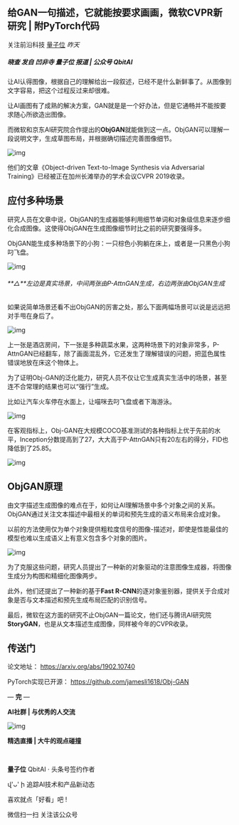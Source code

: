 ## 给GAN一句描述，它就能按要求画画，微软CVPR新研究 | 附PyTorch代码

关注前沿科技 [量子位](javascript:void(0);) *昨天*

##### 晓查 发自 凹非寺  量子位 报道 | 公众号 QbitAI

让AI认得图像，根据自己的理解给出一段叙述，已经不是什么新鲜事了。从图像到文字容易，把这个过程反过来却很难。

让AI画图有了成熟的解决方案，GAN就是是一个好办法，但是它通畅并不能按要求随心所欲造出图像。

而微软和京东AI研究院合作提出的**ObjGAN**就能做到这一点。ObjGAN可以理解一段说明文字，生成草图布局，并根据确切描述完善图像细节。

![img](https://mmbiz.qpic.cn/mmbiz_png/YicUhk5aAGtBavxBn5RfRYVsmibC6dogCQNqJQ8deHJR6RrsyibzTmlb1xUbyKBFkiccDNHicguaLZ95SuOdI8ezGag/640?wx_fmt=png&tp=webp&wxfrom=5&wx_lazy=1&wx_co=1)

他们的文章《Object-driven Text-to-Image Synthesis via Adversarial Training》已经被正在加州长滩举办的学术会议CVPR 2019收录。

## 应付多种场景

研究人员在文章中说，ObjGAN的生成器能够利用细节单词和对象级信息来逐步细化合成图像。这使得ObjGAN在生成图像细节时比之前的研究要强得多。

ObjGAN能生成多种场景下的小狗：一只棕色小狗躺在床上，或者是一只黑色小狗叼飞盘。

![img](https://mmbiz.qpic.cn/mmbiz_png/YicUhk5aAGtBavxBn5RfRYVsmibC6dogCQXia1IhUO23xiaoYn5JvMNX9kMq7h5UUhLJwT0YGM34UNxjELVXyV73Qw/640?wx_fmt=png&tp=webp&wxfrom=5&wx_lazy=1&wx_co=1)

###### **△**左边是真实场景，中间两张由P-AttnGAN生成，右边两张由ObjGAN生成

如果说简单场景还看不出ObjGAN的厉害之处，那么下面两幅场景可以说是远远把对手甩在身后了。

![img](https://mmbiz.qpic.cn/mmbiz_png/YicUhk5aAGtBavxBn5RfRYVsmibC6dogCQOHJpDuWulc9aCbsHGFshialtACrXVdTU9FdZWj56ViaDeVhebIt8I2Kw/640?wx_fmt=png&tp=webp&wxfrom=5&wx_lazy=1&wx_co=1)

上一张是酒店房间，下一张是多种蔬菜水果，这两种场景下的对象非常多，P-AttnGAN已经翻车，除了画面混乱外，它还发生了理解错误的问题，把蓝色属性错误地放在床这个物体上。

为了证明Obj-GAN的泛化能力，研究人员不仅让它生成真实生活中的场景，甚至连不合常理的结果也可以“强行”生成。

比如让汽车火车停在水面上，让喵咪去叼飞盘或者下海游泳。

![img](https://mmbiz.qpic.cn/mmbiz_png/YicUhk5aAGtBavxBn5RfRYVsmibC6dogCQamsgKibD5LvSkHbVkYHJrvMKAYHAbEu6UIwoZZvkbVD57trjNzKt5DA/640?wx_fmt=png&tp=webp&wxfrom=5&wx_lazy=1&wx_co=1)

在客观指标上，Obj-GAN在大规模COCO基准测试的各种指标上优于先前的水平，Inception分数提高到了27，大大高于P-AttnGAN只有20左右的得分，FID也降低到了25.85。

![img](https://mmbiz.qpic.cn/mmbiz_png/YicUhk5aAGtBavxBn5RfRYVsmibC6dogCQWXKhDZ2PiaS8t7sZiaibTqGNmTu4QIwuaWhVw2ShWhLB8hlLFHicrzH7GA/640?wx_fmt=png&tp=webp&wxfrom=5&wx_lazy=1&wx_co=1)

## ObjGAN原理 

由文字描述生成图像的难点在于，如何让AI理解场景中多个对象之间的关系。ObjGAN通过关注文本描述中最相关的单词和预先生成的语义布局来合成对象。

以前的方法使用仅为单个对象提供粗粒度信号的图像-描述对，即使是性能最佳的模型也难以生成语义上有意义包含多个对象的图片。

![img](https://mmbiz.qpic.cn/mmbiz_png/YicUhk5aAGtBavxBn5RfRYVsmibC6dogCQjDw7Sybd860KNrt5AtTvYN2xDt0GBEL3DmicvGkPHMKN2rib5Vkw5AjA/640?wx_fmt=png&tp=webp&wxfrom=5&wx_lazy=1&wx_co=1)

为了克服这些问题，研究人员提出了一种新的对象驱动的注意图像生成器，将图像生成分为构图和精细化图像两步。

此外，他们还提出了一种新的基于**Fast R-CNN**的逐对象鉴别器，提供关于合成对象是否与文本描述和预先生成布局匹配的识别信号。

最后，微软在这方面的研究不止ObjGAN一篇论文，他们还与腾讯AI研究院**StoryGAN**，也是从文本描述生成图像，同样被今年的CVPR收录。

## 传送门

论文地址：
https://arxiv.org/abs/1902.10740

PyTorch实现已开源：
https://github.com/jamesli1618/Obj-GAN

— **完** —

**AI社群 | 与优秀的人交流**

![img](https://mmbiz.qpic.cn/mmbiz_jpg/YicUhk5aAGtBavxBn5RfRYVsmibC6dogCQvv70E942hsKiaqXajAINPb2sGlxLXxqX8tpUWvdg2Y7vxOpL2ryB3gw/640?wx_fmt=jpeg&tp=webp&wxfrom=5&wx_lazy=1&wx_co=1)

**精选直播 | 大牛的观点碰撞**

![img](data:image/gif;base64,iVBORw0KGgoAAAANSUhEUgAAAAEAAAABCAYAAAAfFcSJAAAADUlEQVQImWNgYGBgAAAABQABh6FO1AAAAABJRU5ErkJggg==)

![img](data:image/gif;base64,iVBORw0KGgoAAAANSUhEUgAAAAEAAAABCAYAAAAfFcSJAAAADUlEQVQImWNgYGBgAAAABQABh6FO1AAAAABJRU5ErkJggg==)



**量子位** QbitAI · 头条号签约作者





վ'ᴗ' ի 追踪AI技术和产品新动态



喜欢就点「好看」吧 !![img](data:image/gif;base64,iVBORw0KGgoAAAANSUhEUgAAAAEAAAABCAYAAAAfFcSJAAAADUlEQVQImWNgYGBgAAAABQABh6FO1AAAAABJRU5ErkJggg==) 















微信扫一扫
关注该公众号